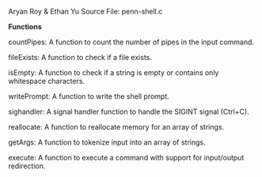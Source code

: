 Aryan Roy & Ethan Yu
Source File: penn-shell.c

**Functions**

countPipes: A function to count the number of pipes in the input command.

fileExists: A function to check if a file exists.

isEmpty: A function to check if a string is empty or contains only whitespace characters.

writePrompt: A function to write the shell prompt.

sighandler: A signal handler function to handle the SIGINT signal (Ctrl+C).

reallocate: A function to reallocate memory for an array of strings.

getArgs: A function to tokenize input into an array of strings.

execute: A function to execute a command with support for input/output redirection.
